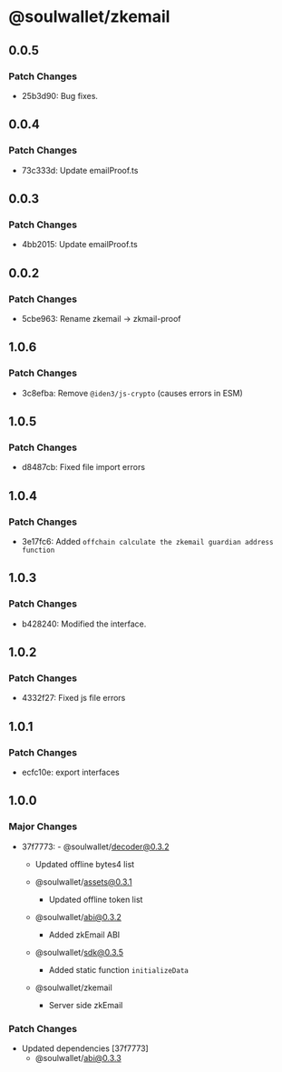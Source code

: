 # @soulwallet/zkemail

## 0.0.5

### Patch Changes

- 25b3d90: Bug fixes.

## 0.0.4

### Patch Changes

- 73c333d: Update emailProof.ts

## 0.0.3

### Patch Changes

- 4bb2015: Update emailProof.ts

## 0.0.2

### Patch Changes

- 5cbe963: Rename zkemail -> zkmail-proof

## 1.0.6

### Patch Changes

- 3c8efba: Remove `@iden3/js-crypto` (causes errors in ESM)

## 1.0.5

### Patch Changes

- d8487cb: Fixed file import errors

## 1.0.4

### Patch Changes

- 3e17fc6: Added `offchain calculate the zkemail guardian address function`

## 1.0.3

### Patch Changes

- b428240: Modified the interface.

## 1.0.2

### Patch Changes

- 4332f27: Fixed js file errors

## 1.0.1

### Patch Changes

- ecfc10e: export interfaces

## 1.0.0

### Major Changes

- 37f7773: - @soulwallet/decoder@0.3.2

  - Updated offline bytes4 list

  - @soulwallet/assets@0.3.1
    - Updated offline token list
  - @soulwallet/abi@0.3.2
    - Added zkEmail ABI
  - @soulwallet/sdk@0.3.5
    - Added static function `initializeData`
  - @soulwallet/zkemail
    - Server side zkEmail

### Patch Changes

- Updated dependencies [37f7773]
  - @soulwallet/abi@0.3.3
